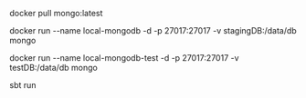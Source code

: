 docker pull mongo:latest

docker run --name local-mongodb -d -p 27017:27017 -v stagingDB:/data/db mongo

docker run --name local-mongodb-test -d -p 27017:27017 -v testDB:/data/db mongo

sbt run
